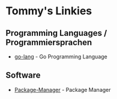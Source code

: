 # Tommy's Linkies


## Programming Languages / Programmiersprachen
* [go-lang](go-lang.md) - Go Programming Language




## Software
* [Package-Manager](package-manager.md) - Package Manager
